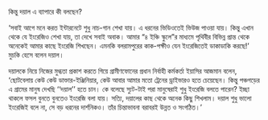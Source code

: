 কিন্তু দয়াল এ ব্যাপারে কী বলছেন?

‘সবাই আগে মনে করত ইন্টারনেটে শুধু নাচ-গান শেখা যায়। এ ধরনের ভিডিওতেই ভিউজ পাওয়া যায়। কিন্তু এখান থেকে যে ইংরেজিও শেখা যায়, তা দেখে সবাই অবাক। আমার “৪ ইঞ্চি স্কুলে”র মাধ্যমে পৃথিবীর বিভিন্ন প্রান্ত থেকে অনেকেই আমার কাছে ইংরেজি শিখছেন। এমনকি বলরামপুরের কাক-পক্ষীও যেন ইংরেজিতেই ডাকাডাকি করছে!’ মুচকি হেসে বলেন দয়াল।

দয়ালকে নিয়ে নিজের মুগ্ধতা প্রকাশ করতে গিয়ে গ্রামীণফোনের প্রধান নির্বাহী কর্মকর্তা ইয়াসির আজমান বলেন, ‘ছোটবেলায় কেউ কেউ ডাক্তার-ইঞ্জিনিয়ার, কেউ আবার আমার মতো ট্রেনের ড্রাইভারও হতে চেয়েছেন। কিন্তু পঞ্চগড়ের এ গ্রামের মানুষ দেখছি ‘‘দয়াল’’ হতে চান। কে বলেছে স্যুট-টাই পরা মানুষেরাই শুধু ইংরেজি বলতে পারেন? ইচ্ছা থাকলে ফসল বুনতে বুনতেও ইংরেজি বলা যায়। সত্যি, দয়ালের কাছ থেকে অনেক কিছু শিখলাম। দয়াল শুধু ভালো ইংরেজিই বলে না, সে বড় ধরনের দার্শনিকও। তাঁর চিন্তাভাবনা বরাবরই উন্নত ও সংগঠিত।’

